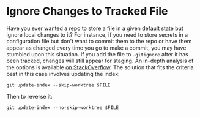 # Ignore Changes to Tracked File

Have you ever wanted a repo to store a file in a given default state but ignore local changes to it? For instance, if you need to store secrets in a configuration file but don't want to commit them to the repo or have them appear as changed every time you go to make a commit, you may have stumbled upon this situation. If you add the file to `.gitignore` after it has been tracked, changes will still appear for staging. An in-depth analysis of the options is available [on StackOverflow](https://stackoverflow.com/questions/653454/how-do-you-make-git-ignore-files-without-using-gitignore). The solution that fits the criteria best in this case involves updating the index:

```shell
git update-index --skip-worktree $FILE
```

Then to reverse it:

```shell
git update-index --no-skip-worktree $FILE
```
